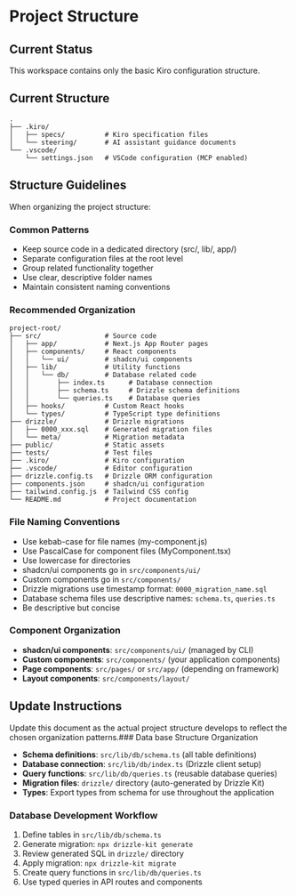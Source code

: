 # Project Structure

## Current Status

This workspace contains only the basic Kiro configuration structure.

## Current Structure

```
.
├── .kiro/
│   ├── specs/          # Kiro specification files
│   └── steering/       # AI assistant guidance documents
└── .vscode/
    └── settings.json   # VSCode configuration (MCP enabled)
```

## Structure Guidelines

When organizing the project structure:

### Common Patterns

- Keep source code in a dedicated directory (src/, lib/, app/)
- Separate configuration files at the root level
- Group related functionality together
- Use clear, descriptive folder names
- Maintain consistent naming conventions

### Recommended Organization

```
project-root/
├── src/                # Source code
│   ├── app/            # Next.js App Router pages
│   ├── components/     # React components
│   │   └── ui/         # shadcn/ui components
│   ├── lib/            # Utility functions
│   │   └── db/         # Database related code
│   │       ├── index.ts      # Database connection
│   │       ├── schema.ts     # Drizzle schema definitions
│   │       └── queries.ts    # Database queries
│   ├── hooks/          # Custom React hooks
│   └── types/          # TypeScript type definitions
├── drizzle/            # Drizzle migrations
│   ├── 0000_xxx.sql    # Generated migration files
│   └── meta/           # Migration metadata
├── public/             # Static assets
├── tests/              # Test files
├── .kiro/              # Kiro configuration
├── .vscode/            # Editor configuration
├── drizzle.config.ts   # Drizzle ORM configuration
├── components.json     # shadcn/ui configuration
├── tailwind.config.js  # Tailwind CSS config
└── README.md           # Project documentation
```

### File Naming Conventions

- Use kebab-case for file names (my-component.js)
- Use PascalCase for component files (MyComponent.tsx)
- Use lowercase for directories
- shadcn/ui components go in `src/components/ui/`
- Custom components go in `src/components/`
- Drizzle migrations use timestamp format: `0000_migration_name.sql`
- Database schema files use descriptive names: `schema.ts`, `queries.ts`
- Be descriptive but concise

### Component Organization

- **shadcn/ui components**: `src/components/ui/` (managed by CLI)
- **Custom components**: `src/components/` (your application components)
- **Page components**: `src/pages/` or `src/app/` (depending on framework)
- **Layout components**: `src/components/layout/`

## Update Instructions

Update this document as the actual project structure develops to reflect the chosen organization patterns.### Data
base Structure Organization

- **Schema definitions**: `src/lib/db/schema.ts` (all table definitions)
- **Database connection**: `src/lib/db/index.ts` (Drizzle client setup)
- **Query functions**: `src/lib/db/queries.ts` (reusable database queries)
- **Migration files**: `drizzle/` directory (auto-generated by Drizzle Kit)
- **Types**: Export types from schema for use throughout the application

### Database Development Workflow

1. Define tables in `src/lib/db/schema.ts`
2. Generate migration: `npx drizzle-kit generate`
3. Review generated SQL in `drizzle/` directory
4. Apply migration: `npx drizzle-kit migrate`
5. Create query functions in `src/lib/db/queries.ts`
6. Use typed queries in API routes and components
